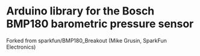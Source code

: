 Arduino library for the Bosch BMP180 barometric pressure sensor
===============================================================

Forked from sparkfun/BMP180_Breakout (Mike Grusin, SparkFun Electronics)
